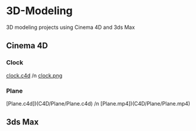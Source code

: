 # 3D-Modeling
3D modeling projects using Cinema 4D and 3ds Max

## Cinema 4D
### Clock
[clock.c4d](C4D/Clock/clock.c4d)
/n
[clock.png](C4D/Clock/clock.png)

### Plane
[Plane.c4d])(C4D/Plane/Plane.c4d)
/n
[Plane.mp4])(C4D/Plane/Plane.mp4)

## 3ds Max
